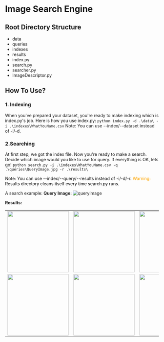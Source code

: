 # Image Search Engine
## Root Directory Structure
- data
- queries
- indexes
- results
- index.py
- search.py
- searcher.py
- ImageDescriptor.py

## How To Use?
### 1. Indexing
When you've prepared your dataset, you're ready to make indexing which is index.py's job. Here is how you use index.py:
`python index.py -d .\data\ -i .\indexes\WhatYouName.csv`
Note: You can use --index/--dataset instead of -i/-d.
### 2.Searching
At first step, we got the index file. Now you're ready to make a search. Decide which image would you like to use for query. If everything is OK, lets go!
`python search.py -i .\indexes\WhatYouName.csv -q .\queries\QueryImage.jpg -r .\results\`

Note: You can use --index/--query/--results instead of -i/-d/-r.
<font color="orange">Warning:</font><font color="black"> Results directory cleans itself every time search.py runs.</font>

A search example:
**Query Image:**
![queryimage](https://i.hizliresim.com/hhtyu20.jpg)

**Results:**
<table>
  <tr >
    <td> <img src="https://i.hizliresim.com/hhtyu20.jpg" width = 200></td>
    <td><img src="https://i.hizliresim.com/ke4p72v.png" width="200"></td>
	<td><img src="https://i.hizliresim.com/8fem1eg.png" width="200"></td>
	<td><img src="https://i.hizliresim.com/g9jkfj6.png" width="200"></td>
   </tr> 
   <tr>
    <td> <img src="https://i.hizliresim.com/n8l6fgn.png" width = 200></td>
    <td><img src="https://i.hizliresim.com/toqiyfd.png" width="200"></td>
	<td><img src="https://i.hizliresim.com/ro7baaw.png" width="200"></td>
	<td><img src="https://i.hizliresim.com/or4n7oa.png" width="200"></td>
  </tr>
</table>


